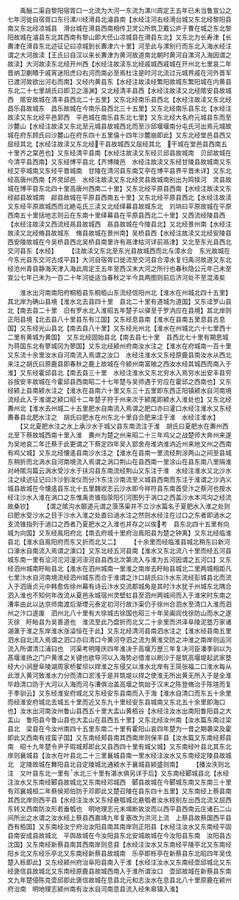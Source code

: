 <!-- { "loadSidebar": true } -->
　　禹酾二渠自黎阳宿胥口一北流为大河一东流为漯川周定王五年已未当鲁宣公之七年河徙自宿胥口东行漯川经滑县北濬县南【水经注河右经滑台城又东北经黎阳县南又东北经凉城县　滑台城在滑县西南相传卫灵公所筑卫戴公庐于曹在城之东北黎阳故城在濬县东北其西南有黎山即大伾山凉城县在滑县东北】又东北为长寿津【长夀津在滑县东北述征记曰凉城到长夀津六十里】河至此与漯别行而东北入海水经注谓之大河故渎【王氏曰自汉以来长夀津为黄河故道南北朝时黄河自漯河入海因谓之故渎】大河故渎东北经开州西【水经注故渎东北经戚城西戚城在开州北七里哀二年晋纳卫蒯瞔于戚宵迷阳虎曰右河而南必至焉杜注是时河北流过元城界戚在河外晋军已渡河故欲出河右而南】又经内黄县东【水经注故渎经繁阳故城东繁阳城在内黄县东北二十七里胡氏曰即卫之澶渊】又北经清丰县西【水经注故渎又北经隂安县故城西　隂安故城在清丰县西北二十五里】又东北经南乐县西北【水经注故渎又东北经昌乐县故城东　昌乐故城在今南乐县西北三十五里】又东北经南乐县东北【水经注故渎又东北经平邑郭西　平邑城在南乐县东北七里】又东北经大名府元城县东而至沙麓山【水经注故渎又东北至元城县故城西北而至沙邱堰堰南分屯氏河出焉元城故城在府东顾氏曰沙麓山在府东四十五里僖十四年沙麓崩即此】又东北经堂邑县西又屈经其北【水经注故渎又东北经干县故城西又屈经其北　干城在堂邑县西南五十里齐之棠邑也】又东经清平县南【水经注故渎又东经贝邱县故城南　贝邱故城在今清平县西南】又东经博平县北【齐博陵邑　水经注故渎又东经甘陵县故城南又东经艾亭城南又东经平晋城南　甘陵在清河县东南艾亭在博平县界平晋未详】又东北经高唐州西南【齐灵邱邑　水经注故渎又东北经灵县故城南别出为鸣犊河　灵县故城在博平县东北四十里高唐州西南二十里】又东北经平原县西南【水经注故渎又东经鄃县故城南　鄃县故城在平原县西南五十里】又东北经平原县西北【水经注故渎又东经平原故城西而北絶屯氏三渎又北经绎幕县故城东北　刘垧曰平原故城在平原西南五十里括地志则云在东南十里绎幕县在平原县西北二十里】又西流经陵县西【水经注故渎又西流经鬲县故城西　鬲县故城在今陵县北】又北经景州南【水经注故渎又北经脩县故城东　脩县故城在景州南】吴桥县西【水经注故渎又北经安陵县西安陵故城在今吴桥县西北吴桥县南里许有鬲津枯河详前鬲津】又北至东光县西北交河县东【水经】
　　【注故渎又东北至东光县故城西而北与漳水合　东光故城在今东光县东交河古成平县】大河自宿胥口徙流至交河县合漳水复归禹河故道又东北经沧州青县静海天津入海此周定王五年至西汉末大河之所行也春秋隐公元年己未至宣公七年己未为一百二十年河徙适当春秋之半今具两图则前后济河处不至混淆矣



　　淮水出河南南阳府桐栢县东桐栢山东流经信阳州北【淮水在州城北四十五里】其北岸为确山县境【淮水北去县四十里　县北二十里有道城为道国】又东迳罗山县北【南去县二十里　旧有罗水北入淮昭五年楚子以驿至于罗汭应在县境】其北岸则正阳县境【北去县八十里县东有江国】又东经息县南【淮水在县南五里息县古息国】又东经光山县北【南去县八十里】又东经光州北【淮水在州城北六十七里西十二里有黄城为黄国】　又东北经固始县北【南去县七十里　县西北七十里有期思城为蒋国东北有蓼城冈为蓼国】又东北经颍州府南汝水注之【淮水在府城南一百十里又东流十余里汝水自河南流入焉谓之汝口　水经注淮水又东经原鹿县南汝水从西北来注之胡氏曰原鹿县即春秋之鹿上故城在今颍州南富陂之西汝水经其城西而南入于淮】又东经霍邱县北【南去县三十里　水经注淮水又东北穷水入焉穷水出安丰县穷谷按安丰故城在今霍邱县西南昭二十七年楚与吴师遇于穷应在霍邱之西南也】又东经颍上县南颍水注之【淮水在县南六十里又东三十五里即东西正阳镇颍水自河南境流经此入于淮谓之颍口昭十二年楚子狩于州来次于颍尾即颍水入淮处也】又东北经夀州北【淮水去州城二十五里肥水自南流入焉谓之肥口亦曰灌口水经注淮水又东经夀春县北肥水注之　胡氏曰肥水在州东北十里自合肥来注于淮　水经注淮水】
　　【又北夏肥水注之水上承沙水于城父县东南流注于淮　胡氏曰夏肥水在夀州西北至下蔡故城西南十里入淮　夀州为楚之州来昭二十三年鸡父之战楚师大奔州来遂为吴地哀二年迁蔡于此更谓之下蔡定四年吴入郢舍舟淮汭淮汭近州来地又州之西南有鸡父城】又东北经懐逺县南沙水注之【淮水在县南一里流经荆涂两山之间至县城东稍折而北涡水自河南境流入焉谓之涡口荆山在县西南一里涂山在县东南八里隔淮对峙隂沟篇云涡水受沙水于扶沟县东南流经荆山又东注于淮　水经注淮水又北沙水注之续述征记曰汴沙到浚仪而分汴东注沙南流至义城县西南而东注于淮谓之沙汭义城县故城在今懐逺县东北十五里魏收志云沙水即今祥符县东南首受汴之蔡河也按水经注沙水入淮在涡口之东惟禹贡锥指荥阳引河图列于涡口之西盖沙水本鸿沟之经流故桑钦】
　　【谓之隂沟水郦道元谓之蒗荡渠并不立沙水篇名于夏肥水入淮之处则曰肥水受沙水之目于沙水入淮之处直曰濄水注之然则水经注在过口之东者即濄水之支流锥指列于濄口之西者乃夏肥水之入淮也并存之以俟考　县东北四十五里有向城为向国】又东经鳯阳府北【南去府城十里府治鳯阳县为楚之钟离】又东北经临淮县北【淮水自鳯阳府而东又折而北又二】
　　【十余里而经临淮县城北稍东曰新河口濠水自南流入焉谓之濠口】又东北经五河县南【淮水又东北流八十里而经五河县城东南一里有浍河沱河潼河漴河自县西北次第流入与淮为五河因谓之五河口】又东经泗州城南盱眙县北【淮水在泗州城南一里淮之南岸去盱眙县城北二里两城相距凡七里汴水自河南境流经泗州城东而合于淮谓之汴口胡氏曰汴水东流经彭城县北而流入于泗唐贞元中韩愈佐徐州幕有诗云汴水交流郡城角是其时汴水犹于州城东北隅合泗入淮也不知何年改流从夏邑永城宿州灵壁虹县至泗州两城间而入于淮宋时东南之漕率由此以达京师南渡后渐堙元泰定初河行故汴渠仍于徐州合泗水至清口入淮而泗州之汴口遂废　泗州北八十里有大徐城古徐国也昭三十年吴阖闾伐徐防山而水之遂灭徐　盱眙县为吴善道也　淮流至此乃盘折而北又二十余里而洪泽阜陵泥墪万家诸湖滙于淮之东岸淮水涨溢恒在于此】又东北经清河县南泗水注之【淮水经县南五里泗水自北流入焉谓之泗口亦曰清口今黄河夺泗之流为黄淮交防之冲淮之南岸则运河流入所谓清江浦曰也　河渠考明隆庆四年淮决于高堰万歴三年复决河臣潘季驯以为髙堰淮扬之门户黄淮之关键也欲导河以入海势必借淮以刷沙于是筑高堰堤起武家墪经大小涧歴阜陵湖周家桥翟坝以捍淮之东侵又以淮水北岸有王简张福二口淮水每从此泄入黄河致淮水力分而清口淤浅于是并筑堤以捍之使淮无所出黄无所入于是全淮毕趋清口防于大河以入海而河与漕俱治盖高堰之筑始于汉末之陈登脩治于陈瑄而复于季驯云】又东经淮安府城北又东经安东县南而入于海【淮水自清口而东五十余里而经淮安府城北去城五十里而近又东九十里经安东县城南又东北五十余里即海口也】汝水出河南汝州鲁山县西五十里大盂山黄栢谷【水经注汝水出南阳鲁阳县之大盂山　鲁阳县今鲁山县也大盂山在县西五十里】又东北经汝州南【汝水篇东南过梁县北　梁县在今汝州南四十五里东南二十里有霍阳山哀四年楚为一昔之期袭梁及霍即此又西南有戎蛮子国】又东南经郏县南其西南岸则保丰县【汝水篇又东南经郏县南　昭十九年楚令尹子瑕城郏即此又县西四十里有城父城】又东南经叶县北其东北岸则襄城县【汝水在叶县北二十三里襄城县南一里水经注汝水又东南经定陵县故城北　定陵故城在舞阳县北自定陵城北通颍水于襄城县颍盛则南】
　　【播汝泆则北注　又叶县东北一里有水北三十里有湛水俱另详于后】又东南经郾城县北【水经注汝水又东南经郾县故城北又东南经邓城西　郾县故城在今郾城东南又东南三十里有邓襄城桓二年蔡侯郑伯防于邓即此又楚召陵在县东四十五里】又东南经上蔡县南其西北岸则西平县【水经注汝水又东经悬瓠城北悬瓠者汝水枝别左出西北流又屈西东转又西南防汝形若垂瓠也　明地理志元末堨断故汝而以西平县西南云庄诸石二山间所出之水谓之汝水经上蔡县西嘉靖九年复塞改为洪河上流　上蔡县故蔡国西平县西有栢国】又东南经汝宁府治汝阳县南其南岸则正阳县【水经注汝水又东南经平固县南安成县故城北　平舆故城在今汝阳县东北安城故城在今汝阳县东南　汝阳县古沈国】又东南经新蔡县南其西南岸则息县【水经注汝水又东南经平陵亭北又东南经阳乡北又东经乐亭北又东南经新蔡县故城南　乐亭即栎亭在新蔡县东北昭四年吴伐楚入栎即此】又东经颍州府治阜阳县南入于淮【水经注汝水又东南经壶邱城北又东经褒信县故城北又东南经原鹿县故城西南入于淮所谓汝口　壶邱故城在新蔡县东南文九年楚侵陈克壶邱即此褒信故城在息县北元和志汝水在息县北八十里原鹿在颍州府治南　明地理志颍州南有汝水自河南息县流入经朱皋镇入淮】
